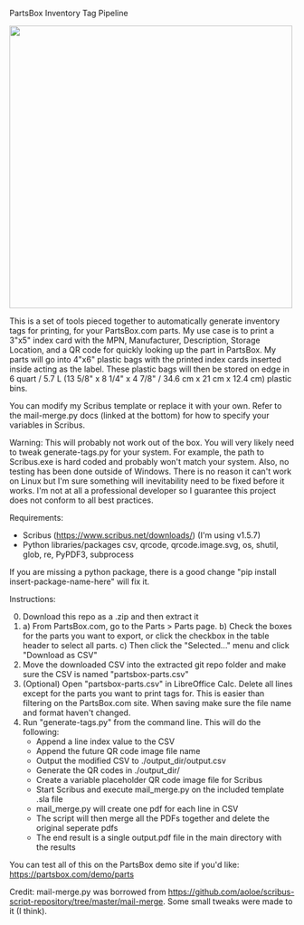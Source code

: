 PartsBox Inventory Tag Pipeline

<img src="https://user-images.githubusercontent.com/46428760/137184739-f87aa565-82a7-4a25-87ba-d18b2911200f.PNG" width="500">

This is a set of tools pieced together to automatically generate inventory tags for printing, for your PartsBox.com parts.
My use case is to print a 3"x5" index card with the MPN, Manufacturer, Description, Storage Location, and a QR code for quickly looking up the part in PartsBox.
My parts will go into 4"x6" plastic bags with the printed index cards inserted inside acting as the label. 
These plastic bags will then be stored on edge in 6 quart / 5.7 L (13 5/8" x 8 1/4" x 4 7/8" / 34.6 cm x 21 cm x 12.4 cm) plastic bins.

You can modify my Scribus template or replace it with your own. Refer to the mail-merge.py docs (linked at the bottom) for how to specify your variables in Scribus.

Warning: This will probably not work out of the box. You will very likely need to tweak generate-tags.py for your system.
For example, the path to Scribus.exe is hard coded and probably won't match your system.
Also, no testing has been done outside of Windows. There is no reason it can't work on Linux but I'm sure something will inevitability need to be fixed before it works.
I'm not at all a professional developer so I guarantee this project does not conform to all best practices.

Requirements:
- Scribus (https://www.scribus.net/downloads/) (I'm using v1.5.7)
- Python libraries/packages csv, qrcode, qrcode.image.svg, os, shutil, glob, re, PyPDF3, subprocess

If you are missing a python package, there is a good change "pip install insert-package-name-here" will fix it.

Instructions:

0) Download this repo as a .zip and then extract it
1)	a) From PartsBox.com, go to the Parts > Parts page. 
	b) Check the boxes for the parts you want to export, or click the checkbox in the table header to select all parts.
	c) Then click the "Selected..." menu and click "Download as CSV"
2) Move the downloaded CSV into the extracted git repo folder and make sure the CSV is named "partsbox-parts.csv"
3) (Optional) Open "partsbox-parts.csv" in LibreOffice Calc. Delete all lines except for the parts you want to print tags for. This is easier than filtering on the PartsBox.com site. When saving make sure the file name and format haven't changed.
4) Run "generate-tags.py" from the command line. This will do the following:
	- Append a line index value to the CSV
	- Append the future QR code image file name
	- Output the modified CSV to ./output_dir/output.csv
	- Generate the QR codes in ./output_dir/
	- Create a variable placeholder QR code image file for Scribus
	- Start Scribus and execute mail_merge.py on the included template .sla file
	- mail_merge.py will create one pdf for each line in CSV
	- The script will then merge all the PDFs together and delete the original seperate pdfs
	- The end result is a single output.pdf file in the main directory with the results
	
You can test all of this on the PartsBox demo site if you'd like: https://partsbox.com/demo/parts	
	
Credit:
mail-merge.py was borrowed from https://github.com/aoloe/scribus-script-repository/tree/master/mail-merge. Some small tweaks were made to it (I think).
